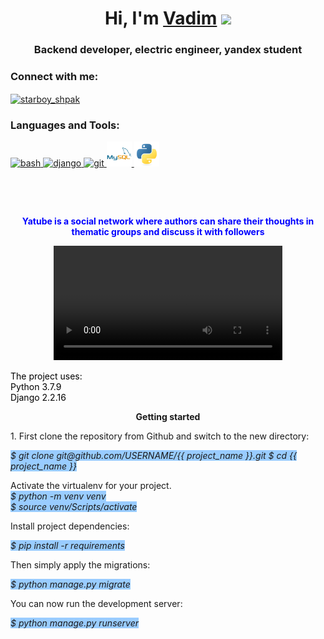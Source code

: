 <h1 align="center">Hi, I'm <a href="https://t.me/starboy_shpak/" target="_blank">Vadim</a> 
<img src="https://github.com/blackcater/blackcater/raw/main/images/Hi.gif" height="32"/></h1>
<h3 align="center">Backend developer, electric engineer, yandex student</h3>

<h3 align="left">Connect with me:</h3>
<p align="left">
<a href="https://instagram.com/starboy_shpak" target="blank"><img align="center" src="https://raw.githubusercontent.com/rahuldkjain/github-profile-readme-generator/master/src/images/icons/Social/instagram.svg" alt="starboy_shpak" height="30" width="40" /></a>
</p>

<h3 align="left">Languages and Tools:</h3>
<p align="left"> <a href="https://www.gnu.org/software/bash/" target="_blank" rel="noreferrer"> <img src="https://www.vectorlogo.zone/logos/gnu_bash/gnu_bash-icon.svg" alt="bash" width="40" height="40"/> </a> <a href="https://www.djangoproject.com/" target="_blank" rel="noreferrer"> <img src="https://cdn.worldvectorlogo.com/logos/django.svg" alt="django" width="40" height="40"/> </a> <a href="https://git-scm.com/" target="_blank" rel="noreferrer"> <img src="https://www.vectorlogo.zone/logos/git-scm/git-scm-icon.svg" alt="git" width="40" height="40"/> </a> <a href="https://www.mysql.com/" target="_blank" rel="noreferrer"> <img src="https://raw.githubusercontent.com/devicons/devicon/master/icons/mysql/mysql-original-wordmark.svg" alt="mysql" width="40" height="40"/> </a> <a href="https://www.python.org" target="_blank" rel="noreferrer"> <img src="https://raw.githubusercontent.com/devicons/devicon/master/icons/python/python-original.svg" alt="python" width="40" height="40"/> </a> </p>

<div>&nbsp;</div>
<p style="text-align: center;">&nbsp;</p>
<p style="text-align: center;"><span style="text-align: center; color: #0000ff;"><strong>Yatube is a social network where authors can share their thoughts in thematic groups and discuss it with followers</strong></span></p>
<p style="text-align: center;"><span style="text-align: center; color: #0000ff;"><video controls="controls" width="366" height="183">
<source src="https://psv4.userapi.com/c505536/u89320300/docs/d11/7ddb07e102f1/Obnovlenia_sredi_vashikh_podpisok_Yandex_Brauzer_29_06_2022_23_08_45.gif?extra=-jrMgtm9DR3mGBDuZ0ZoqCRI0GTgb4RVG9xpMG9dzyzy3UznQhC3zYvMGLJ0AJKZLhBaoFKB9BtlMGpOFswKqVWoO7qXY2LAaCf67c2bLsc46SasSBK1-_VubQOGH-NyLUazcLCS3pdHfIubGqcCzQ" /></video></span></p>
<p style="text-align: left;"><span style="text-align: center; color: #000000;">The project uses:<br />Python 3.7.9<br />Django 2.2.16</span></p>
<p style="text-align: center;"><strong>Getting started</strong></p>
<p>1. First clone the repository from Github and switch to the new directory:</p>
<p><span style="background-color: #99ccff;"><em> $ git clone git@github.com/USERNAME/{{ project_name }}.git $ cd {{ project_name }}</em></span></p>
<p>Activate the virtualenv for your project.<br /><em><span style="background-color: #99ccff;">$ python -m venv venv</span></em><br /><em><span style="background-color: #99ccff;">$ source venv/Scripts/activate</span></em> </p>
<p>Install project dependencies:</p>
<p><em><span style="background-color: #99ccff;">$ pip install -r requirements</span></em></p>
<p>Then simply apply the migrations:</p>
<p><em><span style="background-color: #99ccff;">$ python manage.py migrate</span></em></p>
<p>You can now run the development server:</p>
<p><em><span style="background-color: #99ccff;">$ python manage.py runserver</span></em></p>
